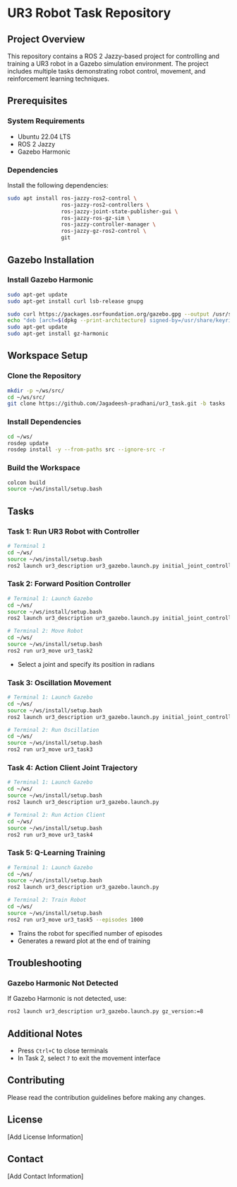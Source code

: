 # UR3 Robot Task Repository

## Project Overview
This repository contains a ROS 2 Jazzy-based project for controlling and training a UR3 robot in a Gazebo simulation environment. The project includes multiple tasks demonstrating robot control, movement, and reinforcement learning techniques.

## Prerequisites

### System Requirements
- Ubuntu 22.04 LTS
- ROS 2 Jazzy
- Gazebo Harmonic

### Dependencies

Install the following dependencies:
```bash
sudo apt install ros-jazzy-ros2-control \
                 ros-jazzy-ros2-controllers \
                 ros-jazzy-joint-state-publisher-gui \
                 ros-jazzy-ros-gz-sim \
                 ros-jazzy-controller-manager \
                 ros-jazzy-gz-ros2-control \
                 git
```

## Gazebo Installation

### Install Gazebo Harmonic
```bash
sudo apt-get update
sudo apt-get install curl lsb-release gnupg

sudo curl https://packages.osrfoundation.org/gazebo.gpg --output /usr/share/keyrings/pkgs-osrf-archive-keyring.gpg
echo "deb [arch=$(dpkg --print-architecture) signed-by=/usr/share/keyrings/pkgs-osrf-archive-keyring.gpg] http://packages.osrfoundation.org/gazebo/ubuntu-stable $(lsb_release -cs) main" | sudo tee /etc/apt/sources.list.d/gazebo-stable.list > /dev/null
sudo apt-get update
sudo apt-get install gz-harmonic
```

## Workspace Setup

### Clone the Repository
```bash
mkdir -p ~/ws/src/
cd ~/ws/src/
git clone https://github.com/Jagadeesh-pradhani/ur3_task.git -b tasks
```

### Install Dependencies
```bash
cd ~/ws/
rosdep update
rosdep install -y --from-paths src --ignore-src -r
```

### Build the Workspace
```bash
colcon build
source ~/ws/install/setup.bash
```

## Tasks

### Task 1: Run UR3 Robot with Controller
```bash
# Terminal 1
cd ~/ws/
source ~/ws/install/setup.bash
ros2 launch ur3_description ur3_gazebo.launch.py initial_joint_controller:=forward_position_controller
```

### Task 2: Forward Position Controller
```bash
# Terminal 1: Launch Gazebo
cd ~/ws/
source ~/ws/install/setup.bash
ros2 launch ur3_description ur3_gazebo.launch.py initial_joint_controller:=forward_position_controller

# Terminal 2: Move Robot
cd ~/ws/
source ~/ws/install/setup.bash
ros2 run ur3_move ur3_task2
```
- Select a joint and specify its position in radians

### Task 3: Oscillation Movement
```bash
# Terminal 1: Launch Gazebo
cd ~/ws/
source ~/ws/install/setup.bash
ros2 launch ur3_description ur3_gazebo.launch.py initial_joint_controller:=forward_position_controller

# Terminal 2: Run Oscillation
cd ~/ws/
source ~/ws/install/setup.bash
ros2 run ur3_move ur3_task3
```

### Task 4: Action Client Joint Trajectory
```bash
# Terminal 1: Launch Gazebo
cd ~/ws/
source ~/ws/install/setup.bash
ros2 launch ur3_description ur3_gazebo.launch.py

# Terminal 2: Run Action Client
cd ~/ws/
source ~/ws/install/setup.bash
ros2 run ur3_move ur3_task4
```

### Task 5: Q-Learning Training
```bash
# Terminal 1: Launch Gazebo
cd ~/ws/
source ~/ws/install/setup.bash
ros2 launch ur3_description ur3_gazebo.launch.py

# Terminal 2: Train Robot
cd ~/ws/
source ~/ws/install/setup.bash
ros2 run ur3_move ur3_task5 --episodes 1000
```
- Trains the robot for specified number of episodes
- Generates a reward plot at the end of training

## Troubleshooting

### Gazebo Harmonic Not Detected
If Gazebo Harmonic is not detected, use:
```bash
ros2 launch ur3_description ur3_gazebo.launch.py gz_version:=8
```

## Additional Notes
- Press `Ctrl+C` to close terminals
- In Task 2, select `7` to exit the movement interface

## Contributing
Please read the contribution guidelines before making any changes.

## License
[Add License Information]

## Contact
[Add Contact Information]
